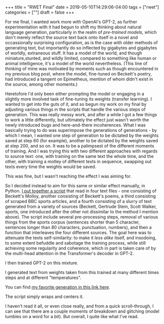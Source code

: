 +++
title = "RWET Final"
date = 2019-05-10T14:29:06-04:00
tags = ["rwet"]
categories = [""]
draft = false
+++

For me final, I wanted work more with OpenAI's GPT-2, as further experimentation with it had begun to shift my thinking about natural language generation, particularly in the realm of *pre-trained models,* which don't merely reflect the source text back onto itself in a novel and occassionally surprising configuration, as is the case with older methods of generating text, but importantly do so inflected by gigabytes and gigabytes of worldly, extraneous stuff. It has a model of the world, and though miniature,stunted, and wildly limited, compared to something like human or animal intelligence, it's a model of the world nevertheless. (This line of thinking of mine was motivated by moments such as though encountered in my previous blog post, where the model, fine-tuned on Beckett's poetry, had introduced a tangent on Epimetheus, mention of whom didn't exist in the source, among other moments.)

Heretofore I'd only been either prompting the model or engaging in a slightly more involved task of fine-tuning its weights (transfer learning). I wanted to get into the guts of it, and so begun my work on my final by adjusting various things in the scripts that handle the various steps of generation. This was really messy work, and after a while I got a few things to work a little differently, but ultimately the effect just wasn't worth the newly introduced bugs and here-and-there incoherences. What I was basically trying to do was superimpose the generations of generations - by which I mean, I wanted one step of generation to be dictated by the weights saved at step 60 (for example), another to be dictated by the weights saved at step 200, and so on. It was to be a palimpsest of the different moments of training. And I was trying this with two different approaches with regards to source text: one, with training on the same text the whole time, and the other, with training a motley of different texts in sequence, swapping out texts every time the weights would be saved.

This was fine, but I wasn't reaching the effect I was aiming for. 

So I decided instead to aim for this same or similar effect manually, in Python. [I put together a script](https://github.com/michaeljblum/rwet-final/blob/master/Make-Mixture.ipynb) that read in four text files - one consisting of Beckett's Molloy, another consisting of Beckett's poems, a third consisting of scraped BBC sports articles, and a fourth consisting of a slurry of text generated from a variety of sources (Beckett, Gertrude Stein, Scott Walker, sports, one introduced after the other not dissimilar to the method I mention above). The script include several pre-processing steps, removal of various things from the sports corpus (sentences shorter than 5 character, sentences longer than 80 characters, punctuation, numbers), and then a function that interleaves the four different sources. The goal here was to attenuate the texts self-similarity: to make it *less alike* itself, and insodoing, to some extent befuddle and sabotage the training process, while still achieving some regularity and coherence, which in part is taken care of by the multi-head attention in the Transformer's decoder in GPT-2. 

I then trained GPT-2 on this mixture.

I generated text from weights taken from this trained at many different times steps and at different "temperatures". 

You can find [my favorite generation in this link here](https://github.com/michaeljblum/rwet-final/blob/master/Formatting.ipynb).

The script simply wraps and centers it. 

I haven't read it all, or even close really, and from a quick scroll-through, I can see that there are a couple moments of breakdown and glitching (model tumbles on a word for a bit). But overall, I quite like what I've read. 


